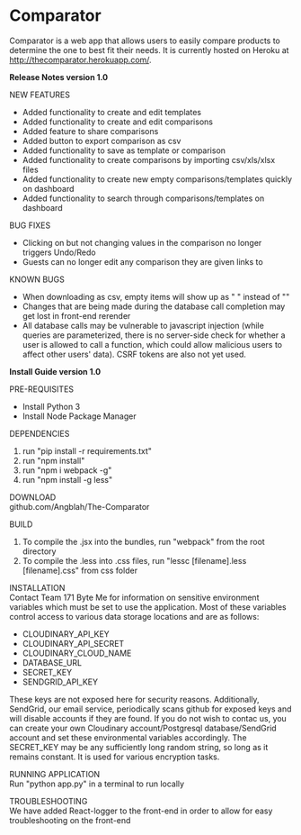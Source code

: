 # Comparator

Comparator is a web app that allows users to easily compare products to determine the one to best fit their needs. It is currently hosted on Heroku at http://thecomparator.herokuapp.com/.

<b>Release Notes version 1.0</b>

NEW FEATURES<br>
  * Added functionality to create and edit templates<br>
  * Added functionality to create and edit comparisons<br>
  * Added feature to share comparisons<br>
  * Added button to export comparison as csv<br>
  * Added functionality to save as template or comparison<br>
  * Added functionality to create comparisons by importing csv/xls/xlsx files<br>
  * Added functionality to create new empty comparisons/templates quickly on dashboard<br>
  * Added functionality to search through comparisons/templates on dashboard<br>
  
BUG FIXES<br>
  * Clicking on but not changing values in the comparison no longer triggers Undo/Redo<br>
  * Guests can no longer edit any comparison they are given links to

KNOWN BUGS<br>
  * When downloading as csv, empty items will show up as " " instead of ""
  * Changes that are being made during the database call completion may get lost in front-end rerender
  * All database calls may be vulnerable to javascript injection (while queries are parameterized, there is no server-side check for whether a user is allowed to call a function, which could allow malicious users to affect other users' data). CSRF tokens are also not yet used.

<b>Install Guide version 1.0</b><br>

PRE-REQUISITES<br>
  * Install Python 3<br>
  * Install Node Package Manager<br>

DEPENDENCIES<br>
1. run "pip install -r requirements.txt"<br>
2. run "npm install"<br>
3. run "npm i webpack -g"<br>
4. run "npm install -g less"<br>

DOWNLOAD<br>
  github.com/Angblah/The-Comparator<br>

BUILD<br>
 1. To compile the .jsx into the bundles, run "webpack" from the root directory<br>
 2. To compile the .less into .css files, run "lessc [filename].less [filename].css" from css folder<br>
  
INSTALLATION<br>
  Contact Team 171 Byte Me for information on sensitive environment variables which must be set to use the application.
  Most of these variables control access to various data storage locations and are as follows:
  
   * CLOUDINARY_API_KEY
   * CLOUDINARY_API_SECRET
   * CLOUDINARY_CLOUD_NAME
   * DATABASE_URL
   * SECRET_KEY
   * SENDGRID_API_KEY
  
  These keys are not exposed here for security reasons. Additionally, SendGrid, our email service, periodically scans github for exposed keys and will disable accounts if they are found. If you do not wish to contac us, you can create your own Cloudinary account/Postgresql database/SendGrid account and set these environmental variables accordingly. The SECRET_KEY may be any sufficiently long random string, so long as it remains constant. It is used for various encryption tasks. <br>
  
RUNNING APPLICATION<br>
  Run "python app.py" in a terminal to run locally<br>

TROUBLESHOOTING<br>
  We have added React-logger to the front-end in order to allow for easy troubleshooting on the front-end
  
